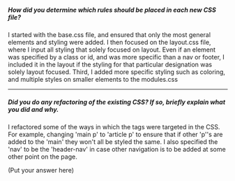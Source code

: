 ##### How did you determine which rules should be placed in each new CSS file?

I started with the base.css file, and ensured that only the most general elements and styling were added. I then focused on the layout.css file, where I input all styling that solely focused on layout. Even if an element was specified by a class or id, and was more specific than a nav or footer, I included it in the layout if the styling for that particular designation was solely layout focused. Third, I added more specific styling such as coloring, and multiple styles on smaller elements to the modules.css

---

##### Did you do any refactoring of the existing CSS? If so, briefly explain what you did and why.
I refactored some of the ways in which the tags were targeted in the CSS. For example, changing 'main p' to 'article p' to ensure that if other 'p''s are added to the 'main' they won't all be styled the same. I also specified the 'nav' to be the 'header-nav' in case other navigation is to be added at some other point on the page.

(Put your answer here)
